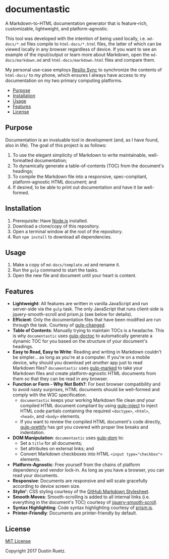 # documentastic

A Markdown-to-HTML documentation generator that is feature-rich, customizable, lightweight, and platform-agnostic.

This tool was developed with the intention of being used locally, i.e. `md-docs/*.md` files compile to `html-docs/*.html` files, the latter of which can be viewed locally in any browser regardless of device. If you want to see an example of the input/output or learn more about Markdown, open the `md-docs/markdown.md` and `html-docs/markdown.html` files and compare them.

My personal use-case employs [Resilio Sync][resilio-sync] to synchronize the contents of `html-docs/` to my phone, which ensures I always have access to my documentation on my two primary computing platforms.

<!-- START doctoc generated TOC please keep comment here to allow auto update -->
<!-- DON'T EDIT THIS SECTION, INSTEAD RE-RUN doctoc TO UPDATE -->


- [Purpose](#purpose)
- [Installation](#installation)
- [Usage](#usage)
- [Features](#features)
- [License](#license)

<!-- END doctoc generated TOC please keep comment here to allow auto update -->

## Purpose

Documentation is an invaluable tool in development (and, as I have found, also in life). The goal of this project is as follows:

1. To use the elegant simplicity of Markdown to write maintainable, well-formatted documentation;
1. To dynamically generate a table-of-contents (TOC) from the document's headings;
1. To compile the Markdown file into a responsive, spec-compliant, platform-agnostic HTML document; and
1. If desired, to be able to print out documentation and have it be well-formed.

## Installation

1. Prerequisite: Have [Node.js][node-js] installed.
1. Download a clone/copy of this repository.
1. Open a terminal window at the root of the repository.
1. Run `npm install` to download all dependencies.

## Usage

1. Make a copy of `md-docs/template.md` and rename it.
1. Run the `gulp` command to start the tasks.
1. Open the new file and document until your heart is content.

## Features

* **Lightweight**: All features are written in vanilla JavaScript and run server-side via the `gulp` task. The only JavaScript that runs client-side is jquery-smooth-scroll and prism.js (see below for details).
* **Efficient**: Only the documentation files that have been modified are run through the task. Courtesy of [gulp-changed][gulp-changed].
* **Table of Contents**: Manually trying to maintain TOCs is a headache. This is why `documentastic` uses [gulp-doctoc][gulp-doctoc] to automatically generate a dynamic TOC for you based on the structure of your document's headings.
* **Easy to Read, Easy to Write**: Reading and writing in Markdown couldn't be simpler... as long as you're at a computer. If you're on a mobile device, why should you download yet _another_ app just to read Markdown files? `documentastic` uses [gulp-marked][gulp-marked] to take your Markdown files and create platform-agnostic HTML documents from them so that they can be read in any browser.
* **Function or Form - Why Not Both?**: For best browser compatibility and to avoid nasty surprises, HTML documents should be well-formed and comply with the W3C specification.
	* `documentastic` keeps your working Markdown file clean _and_ your compiled HTML document compliant by using [gulp-inject][gulp-inject] to inject HTML code partials containing the required `<doctype>`, `<html>`, `<head>`, and `<body>` elements.
	* If you want to review the compiled HTML document's code directly, [gulp-prettify][gulp-prettify] has got you covered with proper line breaks and indentation.
* **DOM Manipulation**: `documentastic` uses [gulp-dom][gulp-dom] to:
	* Set a `title` for all documents;
	* Set attributes on external links; and
	* Convert Markdown checkboxes into HTML `<input type="checkbox">` elements.
* **Platform-Agnostic**: Free yourself from the chains of platform dependency and vendor lock-in. As long as you have a browser, you can read your documents.
* **Responsive**: Documents are responsive and will scale gracefully according to device screen size.
* **Stylin'**: CSS styling courtesy of the [GitHub Markdown Stylesheet][gh-md-ss].
* **Smooth Moves**: Smooth-scrolling is added to all internal links (i.e. everything in the document's TOC) courtesy of [jquery-smooth-scroll][jq-ss].
* **Syntax Highlighting**: Code syntax highlighting courtesy of [prism.js][prism].
* **Printer-Friendly**: Documents are printer-friendly by default.

## License

[MIT License][mit-license]

Copyright 2017 Dustin Ruetz.

[resilio-sync]: https://www.resilio.com/individuals

[node-js]: https://nodejs.org/en

[gulp-changed]: https://www.npmjs.com/package/gulp-changed
[gulp-doctoc]: https://www.npmjs.com/package/gulp-doctoc
[gulp-marked]: https://www.npmjs.com/package/gulp-marked
[gulp-inject]: https://www.npmjs.com/package/gulp-inject
[gulp-prettify]: https://www.npmjs.com/package/gulp-prettify
[gulp-dom]: https://www.npmjs.com/package/gulp-dom
[gh-md-ss]: https://gist.github.com/tuzz/3331384
[jq-ss]: https://github.com/kswedberg/jquery-smooth-scroll
[prism]: https://github.com/PrismJS/prism

[mit-license]: https://opensource.org/licenses/MIT